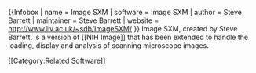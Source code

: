 {{Infobox
| name                   = Image SXM
| software               = Image SXM
| author                 = Steve Barrett
| maintainer             = Steve Barrett
| website                = http://www.liv.ac.uk/~sdb/ImageSXM/
}}
Image SXM, created by Steve Barrett, is a version of [[NIH Image]] that has been extended to handle the loading, display and analysis of scanning microscope images.

[[Category:Related Software]]
